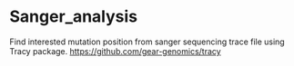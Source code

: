 # Sanger_analysis
Find interested mutation position from sanger sequencing trace file using Tracy package.
https://github.com/gear-genomics/tracy

